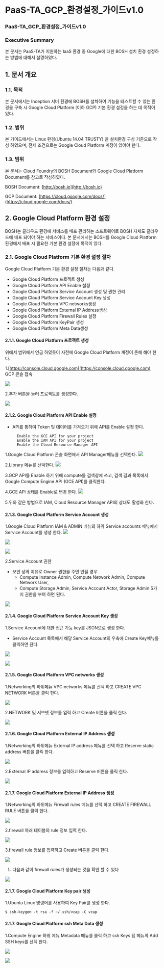 # PaaS-TA\_GCP\_환경설정\_가이드v1.0

### PaaS-TA_GCP_환경설정\_가이드v1.0

### Executive Summary

본 문서는 PaaS-TA가 지원하는 IaaS 환경 중 Google에 대한 BOSH 설치 환경 설정하는 방법에 대해서 설명하였다.

## 1.  문서 개요

### 1.1.  목적

본 문서에서는 Inception 서버 환경에 BOSH를 설치하여 기능을 테스트할 수 있는 환경을 구축 시 Google Cloud Platform \(이하 GCP\) 기본 환경 설정을 하는 데 목적이 있다.

### 1.2.  범위

본 가이드에서는 Linux 환경\(Ubuntu 14.04 TRUSTY\) 을 설치환경 구성 기준으로 작성 하였으며, 전제 조건으로는 Google Cloud Platform 계정이 있어야 한다.

### 1.3.  범위

본 문서는 Cloud Foundry의 BOSH Document와 Google Cloud Platform Document를 참고로 작성하였다.

BOSH Document: [http://bosh.io](http://bosh.io)

GCP Document: [https://cloud.google.com/docs/](https://cloud.google.com/docs/)

## 2.  Google Cloud Platform 환경 설정

BOSH는 클라우드 환경에 서비스를 배포 관리하는 소프트웨어로 BOSH 자체도 클라우드에 배포 되어야 하는 서비스이다. 본 문서에서는 BOSH를 Google Cloud Platform 환경에서 배포 시 필요한 기본 환경 설정에 목적이 있다.

### 2.1. Google Cloud Platform 기본 환경 설정 절차

Google Cloud Platform 기본 환경 설정 절차는 다음과 같다.

* Google Cloud Platform 프로젝트 생성 
* Google Cloud Platform API Enable 설정 
* Google Cloud Platform Service Account 생성 및 권한 관리
* Google Cloud Platform Service Account Key 생성
* Google Cloud Platform VPC networks생성
* Google Cloud Platform External IP Address생성
* Google Cloud Platform Firewall Rules 설정 
* Google Cloud Platform KeyPair 생성
* Google Cloud Platform Meta Data생성

#### 2.1.1. Google Cloud Platform 프로젝트 생성

위에서 범위에서 언급 하였듯이 사전에 Google Cloud Platform 계정이 존해 해야 한다.

1.[https://console.cloud.google.com](https://console.cloud.google.com) GCP 콘솔 접속

![](../../../.gitbook/assets/1.png)

2.추가 버튼을 눌러 프로젝트를 생성한다.

![](../../../.gitbook/assets/2.png)

#### 2.1.2. Google Cloud Platform API Enable 설정

* API를 통하여 Token 및 데이터를 가져오기 위해 API를 Enable 설정 한다.

  ```text
    Enable the GCE API for your project
    Enable the IAM API for your project
    Enable the Cloud Resource Manager API
  ```

1.Google Cloud Platform 콘솔 화면에서 API Manager메뉴를 선택한다. ![](../../../.gitbook/assets/3.png)

2.Library 메뉴를 선택한다. ![](../../../.gitbook/assets/4.png)

3.GCP API를 Enable 하기 위해 compute를 검색창에 쓰고, 검색 결과 목록에서 Google Compute Engine API \(GCE API\)를 클릭한다.

4.GCE API 상태를 Enable로 변경 한다. ![](../../../.gitbook/assets/5%20%281%29.png)

5.위와 같은 방법으로 IAM, Cloud Resource Manager API의 상태도 활성화 한다.

#### 2.1.3. Google Cloud Platform Service Account 생성

1.Google Cloud Platform IAM & ADMIN 메뉴의 하위 Service accounts 메뉴에서 Service Account를 생성 한다. ![](../../../.gitbook/assets/6.png)

![](../../../.gitbook/assets/7.png)

![](../../../.gitbook/assets/8.png)

2.Service Account 권한

* 보안 상의 이유로 Owner 권한을 주면 안될 경우 
  * Compute Instance Admin, Compute Network Admin, Compute Network User, 
  * Compute Storage Admin, Service Account Actor, Storage Admin 5가지 권한을 부여 하면 된다.

![](../../../.gitbook/assets/9.png)

#### 2.1.4. Google Cloud Platform Service Account Key 생성

1.Service Account에 대한 접근 가능 key를 JSON으로 생성 한다.

* Service Account 목록에서 해당 Service Account의 우측에 Create Key메뉴를 클릭하면 된다.

![](../../../.gitbook/assets/10.png)

![](../../../.gitbook/assets/11.png)

#### 2.1.5. Google Cloud Platform VPC networks 생성

1.Networking의 하위메뉴 VPC networks 메뉴를 선택 하고 CREATE VPC NETWORK 버튼을 클릭 한다.

![](../../../.gitbook/assets/12%20%281%29.png)

2.NETWORK 및 서브넷 정보를 입력 하고 Create 버튼을 클릭 한다.

![](../../../.gitbook/assets/13%20%281%29.png)

#### 2.1.6. Google Cloud Platform External IP Address 생성

1.Networking의 하위메뉴 External IP address 메뉴를 선택 하고 Reserve static address 버튼을 클릭 한다.

![](../../../.gitbook/assets/14%20%281%29.png)

2.External IP address 정보를 입력하고 Reserve 버튼을 클릭 한다.

![](../../../.gitbook/assets/15%20%281%29.png)

#### 2.1.7. Google Cloud Platform External IP Address 생성

1.Networking의 하위메뉴 Firewall rules 메뉴를 선택 하고 CREATE FIREWALL RULE 버튼을 클릭 한다.

![](../../../.gitbook/assets/16%20%281%29.png)

2.firewall 아래 테이블의 rule 정보 입력 한다.

![](../../../.gitbook/assets/17%20%281%29.png)

3.firewall rule 정보를 입력하고 Create 버튼을 클릭 한다.

![](../../../.gitbook/assets/18%20%281%29.png)

1. 다음과 같이 firewall rules가 생성되는 것을 확인 할 수 있다

![](../../../.gitbook/assets/19.png)

#### 2.1.7. Google Cloud Platform Key pair 생성

1.Ubuntu Linux 명령어를 사용하여 Key Pair를 생성 한다.

```text
$ ssh-keygen -t rsa -f ~/.ssh/vcap -C vcap
```

#### 2.1.7. Google Cloud Platform ssh Meta Data 생성

1.Compute Engine 하위 메뉴 Metadata 메뉴를 클릭 하고 ssh Keys 탭 메뉴의 Add SSH keys를 선택 한다.

![](../../../.gitbook/assets/20%20%281%29.png)

![](../../../.gitbook/assets/21.png)

